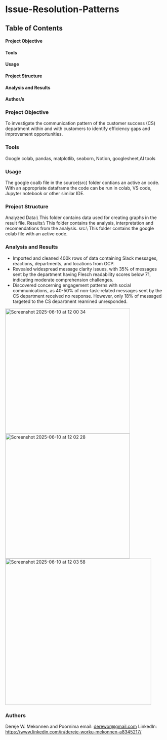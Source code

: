 # Issue-Resolution-Patterns

## Table of Contents

#### Project Objective
#### Tools
#### Usage
#### Project Structure
#### Analysis and Results
#### Author/s 

### Project Objective
To investigate the communication pattern of the customer success (CS) department within and with customers to identify efficiency gaps and improvement opportunities.

### Tools
Google colab, pandas, matplotlib, seaborn, Notion, googlesheet,AI tools

### Usage
The google coalb file in the source(src) folder contians an active an code. With an appropriate dataframe the code can be run in colab, VS code, Jupyter notebook or other similar IDE. 

### Project Structure
Analyzed Data:\ This folder contains data used for creating graphs in the result file. 
Results:\ This folder contains the analysis, interpretation and recomendations from the analysis.
src:\ This folder contains the google colab file with an active code.

### Analysis and Results
* Imported and cleaned 400k rows of data containing Slack messages, reactions, departments, and locations from GCP.
* Revealed widespread message clarity issues, with 35% of messages sent by the department having Flesch readability scores below 71, indicating moderate comprehension challenges.
* Discovered concerning engagement patterns with social communications, as 40-50% of non-task-related messages sent by the CS department received no response. However, only 18% of messaged targeted to the CS department reamined unresponded.

<img width="394" alt="Screenshot 2025-06-10 at 12 00 34" src="https://github.com/user-attachments/assets/818fc880-fabd-408d-9070-3b3dc5d6e41a" />

<img width="393" alt="Screenshot 2025-06-10 at 12 02 28" src="https://github.com/user-attachments/assets/adfa4be1-5453-4638-8118-b2f4b8b70573" />

<img width="461" alt="Screenshot 2025-06-10 at 12 03 58" src="https://github.com/user-attachments/assets/b09ed57b-4b16-4acb-b806-34154c2b08ab" />


### Authors
Dereje W. Mekonnen and Poornima 
email: derewor@gmail.com
LinkedIn: https://www.linkedin.com/in/dereje-worku-mekonnen-a8345217/

















